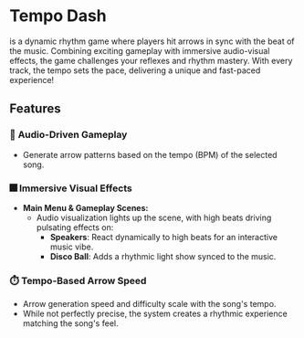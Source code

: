 # **Tempo Dash**  

is a dynamic rhythm game where players hit arrows in sync with the beat of the music. Combining exciting gameplay with immersive audio-visual effects, the game challenges your reflexes and rhythm mastery. With every track, the tempo sets the pace, delivering a unique and fast-paced experience!


## **Features**  

### 🎵 **Audio-Driven Gameplay**
- Generate arrow patterns based on the tempo (BPM) of the selected song.

### 🎆 **Immersive Visual Effects**
- **Main Menu & Gameplay Scenes:**
  - Audio visualization lights up the scene, with high beats driving pulsating effects on:
    - **Speakers**: React dynamically to high beats for an interactive music vibe.
    - **Disco Ball**: Adds a rhythmic light show synced to the music. 

### ⏱️ **Tempo-Based Arrow Speed**
- Arrow generation speed and difficulty scale with the song's tempo.  
- While not perfectly precise, the system creates a rhythmic experience matching the song's feel.

